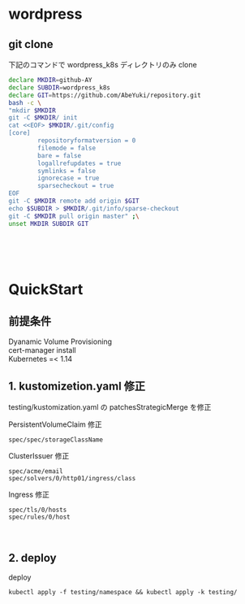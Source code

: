 # wordpress

## git clone 
下記のコマンドで wordpress_k8s ディレクトリのみ clone
```bash
declare MKDIR=github-AY
declare SUBDIR=wordpress_k8s
declare GIT=https://github.com/AbeYuki/repository.git
bash -c \
"mkdir $MKDIR
git -C $MKDIR/ init 
cat <<EOF> $MKDIR/.git/config 
[core]
        repositoryformatversion = 0
        filemode = false
        bare = false
        logallrefupdates = true
        symlinks = false
        ignorecase = true
        sparsecheckout = true
EOF
git -C $MKDIR remote add origin $GIT
echo $SUBDIR > $MKDIR/.git/info/sparse-checkout
git -C $MKDIR pull origin master" ;\
unset MKDIR SUBDIR GIT
```

<br>
<br>
<br>


# QuickStart
## 前提条件
Dyanamic Volume Provisioning  
cert-manager install  
Kubernetes =< 1.14  

## 1. kustomizetion.yaml 修正
testing/kustomization.yaml の patchesStrategicMerge を修正  
    
PersistentVolumeClaim 修正  
```
spec/spec/storageClassName
```

ClusterIssuer 修正
```
spec/acme/email
spec/solvers/0/http01/ingress/class
```

Ingress 修正
```
spec/tls/0/hosts
spec/rules/0/host
```

<br>

## 2. deploy
deploy
```
kubectl apply -f testing/namespace && kubectl apply -k testing/
```
  